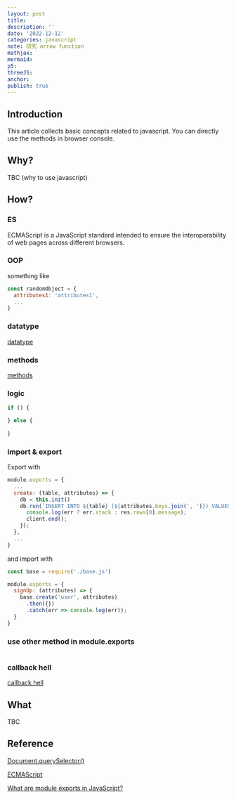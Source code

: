 ```yaml
---
layout: post
title:
description: ''
date: '2022-12-12'
categories: javascript
note: 研究 arrow function
mathjax:
mermaid:
p5:
threeJS:
anchor:
publish: true
---
```


## Introduction

This article collects basic concepts related to javascript. You can directly use the methods in browser console.

## Why?

TBC (why to use javascript)

## How?

### ES

ECMAScript is a JavaScript standard intended to ensure the interoperability of web pages across different browsers.

### OOP

something like

```javascript
const randomObject = {
  attributes1: 'attributes1',
  ...
}
```

### datatype

[datatype]({{site.baseurl}}/javascript/2022/12/25/datatype.html)

### methods

[methods]({{site.baseurl}}/javascript/2022/12/25/methods.html)

### logic

```javascript
if () {

} else {
  
}
```

### import & export

Export with

```javascript
module.exports = {
  ...
  create: (table, attributes) => {
    db = this.init()
    db.run(`INSERT INTO ${table} (${attributes.keys.join(', ')}) VALUES (?) (${attributes.values.join(', ')})`, (err, res) => {
      console.log(err ? err.stack : res.rows[0].message);
      client.end();
    });
  },
  ...
}
```

and import with

```javascript
const base = require('./base.js')

module.exports = {
  signUp: (attributes) => {
    base.create('user', attributes)
      .then({})
      .catch(err => console.log(err));
  }
}
```

### use other method in module.exports

```javascript
```

### callback hell

[callback hell]({{site.baseurl}}/javascript/2021/06/19/callback-hell.html)

## What

TBC

## Reference

[Document.querySelector()](https://developer.mozilla.org/en-US/docs/Web/API/Document/querySelector)

[ECMAScript](https://en.wikipedia.org/wiki/ECMAScript)

[What are module exports in JavaScript?](https://www.educative.io/answers/what-are-module-exports-in-javascript )
